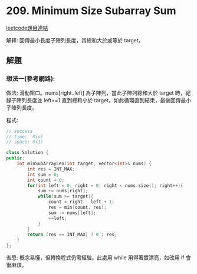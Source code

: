 # 209. Minimum Size Subarray Sum

[leetcode題目連結](https://leetcode.com/problems/minimum-size-subarray-sum/)

解釋: 回傳最小長度子陣列長度，其總和大於或等於 target。

## 解題

### 想法一(參考網路):

做法: 滑動窗口。nums[right..left] 為子陣列，當此子陣列總和大於 target 時，紀錄子陣列長度並 left+=1 直到總和小於 target，如此循環直到結束，最後回傳最小子陣列長度。

程式:

```c++
// success
// time:  O(n)
// space: O(1)

class Solution {
public:
    int minSubArrayLen(int target, vector<int>& nums) {
        int res = INT_MAX;
        int sum = 0;
        int count = 0;
        for(int left = 0, right = 0; right < nums.size(); right++){
            sum += nums[right];
            while(sum >= target){
                count = right - left + 1;
                res = min(count, res);
                sum -= nums[left];
                ++left;
            }
        }
        return (res == INT_MAX) ? 0 : res;
    }
};
```

省思: 概念易懂，但轉換程式仍需經驗。此處用 while 用得著實漂亮，如改用 if 會很麻煩。

<br/>

<!--
### 網路解一:

```c++

```
-->
